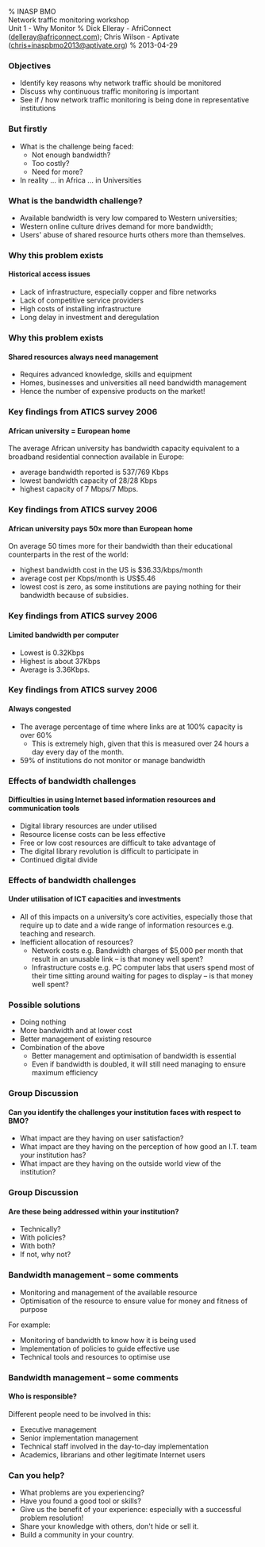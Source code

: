 % INASP BMO<br />
  Network traffic monitoring workshop<br />
  Unit 1 - Why Monitor
% Dick Elleray - AfriConnect (delleray@africonnect.com);
  Chris Wilson - Aptivate (chris+inaspbmo2013@aptivate.org)
% 2013-04-29

### Objectives

* Identify key reasons why network traffic should be monitored
* Discuss why continuous traffic monitoring is important
* See if / how network traffic monitoring is being done in representative institutions

### But firstly

* What is the challenge being faced:
	* Not enough bandwidth?
	* Too costly?
	* Need for more?
* In reality ... in Africa ... in Universities

### What is the bandwidth challenge?

* Available bandwidth is very low compared to Western universities;
* Western online culture drives demand for more bandwidth;
* Users' abuse of shared resource hurts others more than themselves.

### Why this problem exists

#### Historical access issues

* Lack of infrastructure, especially copper and fibre networks
* Lack of competitive service providers
* High costs of installing infrastructure
* Long delay in investment and deregulation

### Why this problem exists

#### Shared resources always need management

* Requires advanced knowledge, skills and equipment
* Homes, businesses and universities all need bandwidth management
* Hence the number of expensive products on the market!

### Key findings from ATICS survey 2006

#### African university = European home

The average African university has bandwidth capacity equivalent to a 
broadband residential connection available in Europe:

* average bandwidth reported is 537/769 Kbps
* lowest bandwidth capacity of 28/28 Kbps
* highest capacity of 7 Mbps/7 Mbps.

### Key findings from ATICS survey 2006

#### African university pays 50x more than European home

On average 50 times more for their bandwidth than their educational 
counterparts in the rest of the world:

* highest bandwidth cost in the US is $36.33/kbps/month
* average cost per Kbps/month is US$5.46
* lowest cost is zero, as some institutions are paying nothing for their bandwidth because of subsidies.

### Key findings from ATICS survey 2006

#### Limited bandwidth per computer

* Lowest is 0.32Kbps
* Highest is about 37Kbps
* Average is 3.36Kbps.

### Key findings from ATICS survey 2006

#### Always congested

* The average percentage of time where links are at 100% capacity is over 60%
	* This is extremely high, given that this is measured over 24 hours a day every day of the month.
* 59% of institutions do not monitor or manage bandwidth

### Effects of bandwidth challenges

#### Difficulties in using Internet based information resources and communication tools

* Digital library resources are under utilised
* Resource license costs can be less effective
* Free or low cost resources are difficult to take advantage of
* The digital library revolution is difficult to participate in
* Continued digital divide

### Effects of bandwidth challenges

#### Under utilisation of ICT capacities and investments

* All of this impacts on a university’s core activities, especially those that require up to date and a wide range of information resources e.g. teaching and research.
* Inefficient allocation of resources?
	* Network costs e.g. Bandwidth charges of $5,000 per month that result in an unusable link – is that money well spent?
	* Infrastructure costs e.g. PC computer labs that users spend most of their time sitting around waiting for pages to display – is that money well spent?

### Possible solutions

* Doing nothing
* More bandwidth and at lower cost
* Better management of existing resource
* Combination of the above
	* Better management and optimisation of bandwidth is essential
	* Even if bandwidth is doubled, it will still need managing to ensure maximum efficiency

### Group Discussion

#### Can you identify the challenges your institution faces with respect to BMO?

* What impact are they having on user satisfaction?
* What impact are they having on the perception of how good an I.T. team your institution has?
* What impact are they having on the outside world view of the institution?

### Group Discussion

#### Are these being addressed within your institution?

* Technically?
* With policies?
* With both?
* If not, why not?

### Bandwidth management – some comments

* Monitoring and management of the available resource
* Optimisation of the resource to ensure value for money and fitness of purpose

For example:

* Monitoring of bandwidth to know how it is being used
* Implementation of policies to guide effective use
* Technical tools and resources to optimise use

### Bandwidth management – some comments

#### Who is responsible?

Different people need to be involved in this:

* Executive management
* Senior implementation management
* Technical staff involved in the day-to-day implementation
* Academics, librarians and other legitimate Internet users

### Can you help?

* What problems are you experiencing?
* Have you found a good tool or skills?
* Give us the benefit of your experience: especially with a successful problem resolution!
* Share your knowledge with others, don't hide or sell it.
* Build a community in your country.